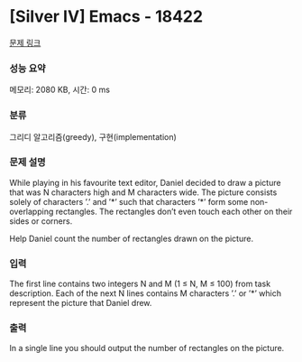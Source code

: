 # [Silver IV] Emacs - 18422 

[문제 링크](https://www.acmicpc.net/problem/18422) 

### 성능 요약

메모리: 2080 KB, 시간: 0 ms

### 분류

그리디 알고리즘(greedy), 구현(implementation)

### 문제 설명

<p>While playing in his favourite text editor, Daniel decided to draw a picture that was N characters high and M characters wide. The picture consists solely of characters ’.’ and ’*’ such that characters ’*’ form some non-overlapping rectangles. The rectangles don’t even touch each other on their sides or corners.</p>

<p>Help Daniel count the number of rectangles drawn on the picture.</p>

### 입력 

 <p>The first line contains two integers N and M (1 ≤ N, M ≤ 100) from task description. Each of the next N lines contains M characters ’.’ or ’*’ which represent the picture that Daniel drew.</p>

### 출력 

 <p>In a single line you should output the number of rectangles on the picture.</p>

